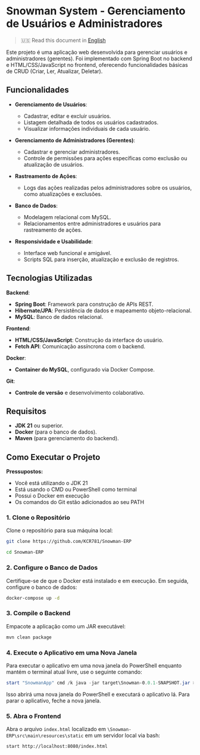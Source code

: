 # Snowman System - Gerenciamento de Usuários e Administradores

> 🇺🇸 Read this document in [English](README.md)

Este projeto é uma aplicação web desenvolvida para gerenciar usuários e administradores (gerentes). Foi implementado com Spring Boot no backend e HTML/CSS/JavaScript no frontend, oferecendo funcionalidades básicas de CRUD (Criar, Ler, Atualizar, Deletar).

## Funcionalidades

- **Gerenciamento de Usuários**:
  - Cadastrar, editar e excluir usuários.
  - Listagem detalhada de todos os usuários cadastrados.
  - Visualizar informações individuais de cada usuário.

- **Gerenciamento de Administradores (Gerentes)**:
  - Cadastrar e gerenciar administradores.
  - Controle de permissões para ações específicas como exclusão ou atualização de usuários.

- **Rastreamento de Ações**:
  - Logs das ações realizadas pelos administradores sobre os usuários, como atualizações e exclusões.

- **Banco de Dados**:
  - Modelagem relacional com MySQL.
  - Relacionamentos entre administradores e usuários para rastreamento de ações.

- **Responsividade e Usabilidade**:
  - Interface web funcional e amigável.
  - Scripts SQL para inserção, atualização e exclusão de registros.

## Tecnologias Utilizadas

**Backend**:

- **Spring Boot**: Framework para construção de APIs REST.
- **Hibernate/JPA**: Persistência de dados e mapeamento objeto-relacional.
- **MySQL**: Banco de dados relacional.

**Frontend**:

- **HTML/CSS/JavaScript**: Construção da interface do usuário.
- **Fetch API**: Comunicação assíncrona com o backend.

**Docker**:

- **Container do MySQL**, configurado via Docker Compose.

**Git**:

- **Controle de versão** e desenvolvimento colaborativo.

## Requisitos

- **JDK 21** ou superior.
- **Docker** (para o banco de dados).
- **Maven** (para gerenciamento do backend).

## Como Executar o Projeto

**Pressupostos:**
- Você está utilizando o JDK 21
- Está usando o CMD ou PowerShell como terminal
- Possui o Docker em execução
- Os comandos do Git estão adicionados ao seu PATH

### 1. Clone o Repositório

Clone o repositório para sua máquina local:

```bash
git clone https://github.com/KCR781/Snowman-ERP
```

```bash
cd Snowman-ERP
```

### 2. Configure o Banco de Dados

Certifique-se de que o Docker está instalado e em execução. Em seguida, configure o banco de dados:

```bash
docker-compose up -d
```

### 3. Compile o Backend

Empacote a aplicação como um JAR executável:

```bash
mvn clean package
```

### 4. Execute o Aplicativo em uma Nova Janela

Para executar o aplicativo em uma nova janela do PowerShell enquanto mantém o terminal atual livre, use o seguinte comando:

```powershell
start "SnowmanApp" cmd /k java -jar target\Snowman-0.0.1-SNAPSHOT.jar > output.log
```

Isso abrirá uma nova janela do PowerShell e executará o aplicativo lá. Para parar o aplicativo, feche a nova janela.

### 5. Abra o Frontend

Abra o arquivo `index.html` localizado em `\Snowman-ERP\src\main\resources\static` em um servidor local via bash:

```bash
start http://localhost:8080/index.html
```
